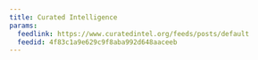 ```yaml
---
title: Curated Intelligence
params:
  feedlink: https://www.curatedintel.org/feeds/posts/default
  feedid: 4f83c1a9e629c9f8aba992d648aaceeb
---
```

